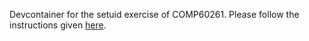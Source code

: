 Devcontainer for the setuid exercise of COMP60261.
Please follow the instructions given [here](https://olivierpierre.github.io/comp60261/lab2/05-setuid-basic.html).
